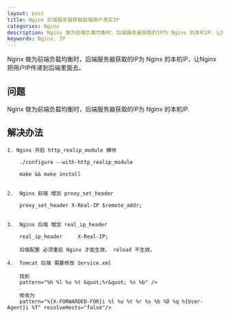 ```yaml
---
layout: post
title: Nginx 后端服务器获取前端用户真实IP
categories: Nginx
description: Nginx 做为前端负载均衡时，后端服务器获取的IP为 Nginx 的本机IP，让Nginx 把用户IP传递到后端里面去。
keywords: Nginx, IP
---
```


Nginx 做为前端负载均衡时，后端服务器获取的IP为 Nginx 的本机IP，让Nginx 把用户IP传递到后端里面去。

## 问题

Nginx 做为前端负载均衡时，后端服务器获取的IP为 Nginx 的本机IP.


## 解决办法


```
1. Nginx 开启 http_realip_module 模块

    ./configure --with-http_realip_module

    make && make install

	
2.  Nginx 前端 增加 proxy_set_header
 
    proxy_set_header X-Real-IP $remote_addr;


3.  Nginx 后端 增加 real_ip_header

    real_ip_header     X-Real-IP;
	
	后端配置 必须重启 Nginx 才能生效， reload 不生效。

4.  Tomcat 后端 需要修改 Service.xml

    找到 
	pattern="%h %l %u %t &quot;%r&quot; %s %b" />
	
	修改为 
	pattern="%{X-FORWARDED-FOR}i %l %u %t %r %s %b %D %q %{User-Agent}i %T" resolveHosts="false"/>
	
```